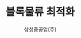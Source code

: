 ---
layout: page
title: 블록물류 최적화
start_date: 2023-01-28 08:59:00-0400
end_date: 2024-03-01 08:59:00-0400
author: 삼성중공업(주)
description: 블록물류 최적화
importance: 1
category: projects
inline: true
related_publications: false
---